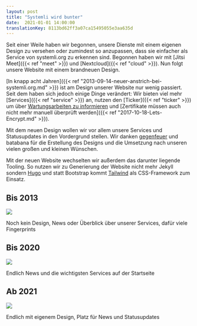 ```yaml
---
layout: post
title: "Systemli wird bunter"
date:  2021-01-01 14:00:00
translationKey: 8113bd62ff3a07ca15495055e3aa635d
---
```

Seit einer Weile haben wir begonnen, unsere Dienste mit einem eigenen Design zu versehen oder zumindest so anzupassen, 
dass sie einfacher als Service von systemli.org zu erkennen sind. Begonnen haben wir mit 
[Jitsi Meet]({{< ref "meet" >}}) und [Nextcloud]({{< ref "cloud" >}}). Nun folgt unsere Website mit einem brandneuen 
Design.

[In knapp acht Jahren]({{< ref "2013-09-14-neuer-anstrich-bei-systemli.org.md" >}}) ist am Design unserer Website nur 
wenig passiert. Seit dem haben sich jedoch einige Dinge verändert: Wir bieten viel mehr 
[Services]({{< ref "service" >}}) an, nutzen den [Ticker]({{< ref "ticker" >}}) um über 
[Wartungsarbeiten zu informieren](https://updates.systemli.org/) und 
[Zertifikate müssen auch nicht mehr manuell überprüft werden]({{< ref "2017-10-18-Lets-Encrypt.md" >}}).

Mit dem neuen Design wollen wir vor allem unsere Services und Statusupdates in den Vordergrund stellen. Wir danken 
[gegenfeuer](https://www.gegenfeuer.net/) und batabana für die Erstellung des Designs und die Umsetzung nach unseren 
vielen großen und kleinen Wünschen.

Mit der neuen Website wechselten wir außerdem das darunter liegende Tooling. So nutzen wir zu Generierung der Website 
nicht mehr Jekyll sondern [Hugo](https://gohugo.io/) und statt Bootstrap kommt [Tailwind](https://tailwindcss.com/) als 
CSS-Framework zum Einsatz.

## Bis 2013

<img src="/assets/img/systemli-website-screenshot-v1.jpg" class="border">

Noch kein Design, News oder Überblick über unserer Services, dafür viele Fingerprints

## Bis 2020

<img src="/assets/img/systemli-website-screenshot-v2.jpg" class="border">

Endlich News und die wichtigsten Services auf der Startseite

## Ab 2021

<img src="/assets/img/systemli-website-screenshot-v3.jpg" class="border">

Endlich mit eigenem Design, Platz für News und Statusupdates
